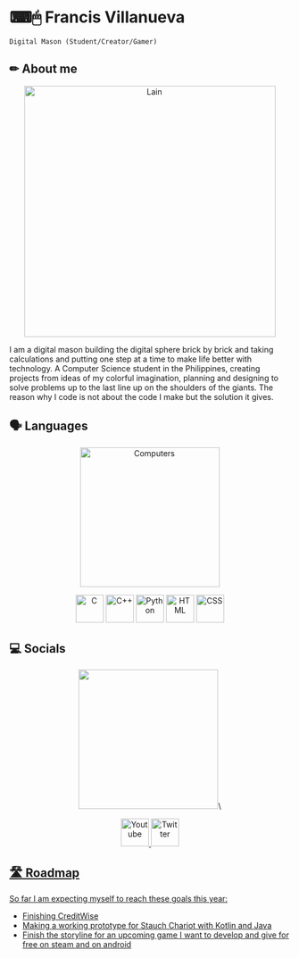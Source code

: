 # ⌨🖱 Francis Villanueva

`Digital Mason (Student/Creator/Gamer)`

## ✏ About me
<p align = "center">
  <a href = "https://fauux.neocities.org/" title = "ḽ̴̾e̴̙͋͋t̶̛͓̩͝'̶̞͖̉s̸͎͍̍̀ ̶̰̅̆a̵̜͋̉l̵̼͕̀͠l̴̙̮͒ ̴̲̾l̷̫̠͝ỏ̴̰̐v̴̥̪̐ȅ̵͙̟ ̸͓̉̌L̴̨̒å̸̜̞i̴̧̳͐n̴̫̔͗">
    <img src="https://github.com/Gooseytwoshoes/Gooseytwoshoes/blob/main/images/lain.gif" alt="Lain" width = "450"/>
  </a>
</p>
  
I am a digital mason building the digital sphere brick by brick and taking calculations and putting one step at a time to make life better with technology. A Computer Science student in the Philippines, creating projects from ideas of my colorful imagination, planning and designing to solve problems up to the last line up on the shoulders of the giants. The reason why I code is not about the code I make but the solution it gives.


## 🗣 Languages

<p align = "center">
<img src="https://github.com/Gooseytwoshoes/Gooseytwoshoes/blob/main/images/tumblr_nlaal1qkFi1rkztdqo1_500.gif" alt="Computers" width = "250"/>
</p>
 
 <p align = "center">
<img src="https://github.com/Gooseytwoshoes/Gooseytwoshoes/blob/main/images/1200px-C_Programming_Language.svg.png?raw=true" alt="C" width="50"/>                            <img src="https://github.com/Gooseytwoshoes/Gooseytwoshoes/blob/main/images/ISO_C++_Logo.svg.png?raw=true" alt="C++" width="50"/>                                      <img src="https://github.com/Gooseytwoshoes/Gooseytwoshoes/blob/main/images/Python-logo-notext.svg.png?raw=true" alt="Python" width="50"/>                                <img src="https://github.com/Gooseytwoshoes/Gooseytwoshoes/blob/main/images/HTML5_logo.svg.png?raw=true" alt="HTML" width="50"/>                                        <img src="https://github.com/Gooseytwoshoes/Gooseytwoshoes/blob/main/images/CSS3_logo.svg.png?raw=true" alt="CSS" width="50"/>
</p>


## 💻 Socials 

<p align = "center">
  <img src = "https://github.com/Gooseytwoshoes/Gooseytwoshoes/blob/main/images/ca8015d2f8d0f33c981dbed6478b99f7.gif" width = "250"/>\
</p>

<!--
    this part is for the social's part
  images on this part acts as hyperlinks
-->
<p align = "center">
  <a href = "https://www.youtube.com/channel/UCUZ9c_25SNsxrPsxogtNspA" title = "Youtube">
    <img src = "https://github.com/Gooseytwoshoes/Gooseytwoshoes/blob/main/images/1590430652red-youtube-logo-png-xl.png" alt = "Youtube" style = "width: 50px;"/>
  </a>
  <a href = "https://twitter.com/goosey_two" title = "Twitter">
    <img src = "https://github.com/Gooseytwoshoes/Gooseytwoshoes/blob/main/images/twitter-png-logo-logo-twitter-in-png-2500.png" alt = "Twitter" style = "width: 50px;"/>
</p>

  
## 🛣️ Roadmap
  So far I am expecting myself to reach these goals this year:
  
  - Finishing CreditWise
  - Making a working prototype for Stauch Chariot with Kotlin and Java
  - Finish the storyline for an upcoming game I want to develop and give for free on steam and on android
